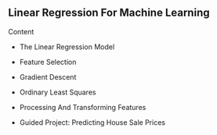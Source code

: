 ## Linear Regression For Machine Learning
 Content

- The Linear Regression Model

- Feature Selection

- Gradient Descent

- Ordinary Least Squares

- Processing And Transforming Features

- Guided Project: Predicting House Sale Prices
